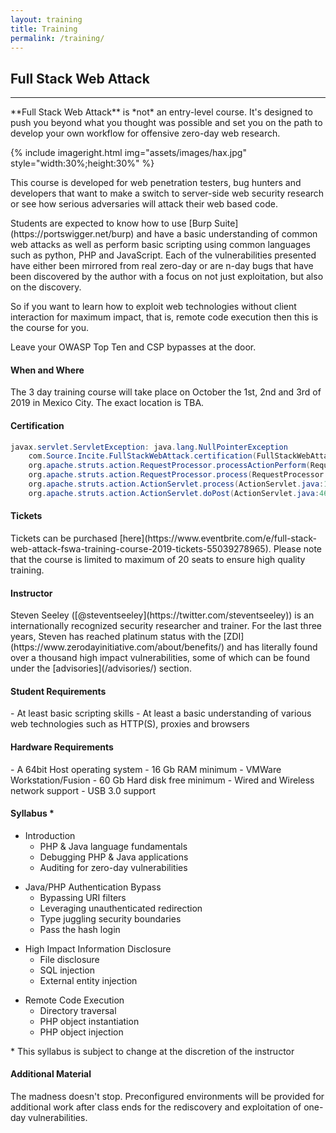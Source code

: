 ```yaml
---
layout: training
title: Training
permalink: /training/
---
```


## Full Stack Web Attack

---

<p class="cn" markdown="1">**Full Stack Web Attack** is *not* an entry-level course. It's designed to push you beyond what you thought was possible and set you on the path to develop your own workflow for offensive zero-day web research.</p>
{% include imageright.html
            img="assets/images/hax.jpg"
            style="width:30%;height:30%"
            %}
<p class="cn" markdown="1">This course is developed for web penetration testers, bug hunters and developers that want to make a switch to server-side web security research or see how serious adversaries will attack their web based code.</p>

<p class="cn" markdown="1">Students are expected to know how to use [Burp Suite](https://portswigger.net/burp) and have a basic understanding of common web attacks as well as perform basic scripting using common languages such as python, PHP and JavaScript. Each of the vulnerabilities presented have either been mirrored from real zero-day or are n-day bugs that have been discovered by the author with a focus on not just exploitation, but also on the discovery.</p>

<p class="cn" markdown="1">So if you want to learn how to exploit web technologies without client interaction for maximum impact, that is, remote code execution then this is the course for you.</p>

<p class="cn" markdown="1">Leave your OWASP Top Ten and CSP bypasses at the door.</p>

#### When and Where

<p class="cn" markdown="1">The 3 day training course will take place on October the 1st, 2nd and 3rd of 2019 in Mexico City. The exact location is TBA.</p>

#### Certification

```java
javax.servlet.ServletException: java.lang.NullPointerException
    com.Source.Incite.FullStackWebAttack.certification(FullStackWebAttack.java:38) 
    org.apache.struts.action.RequestProcessor.processActionPerform(RequestProcessor.java:425) 
    org.apache.struts.action.RequestProcessor.process(RequestProcessor.java:228) 
    org.apache.struts.action.ActionServlet.process(ActionServlet.java:1913) 
    org.apache.struts.action.ActionServlet.doPost(ActionServlet.java:462) 
```

#### Tickets

<p class="cn" markdown="1">Tickets can be purchased [here](https://www.eventbrite.com/e/full-stack-web-attack-fswa-training-course-2019-tickets-55039278965). Please note that the course is limited to maximum of 20 seats to ensure high quality training.</p>

#### Instructor

<p class="cn" markdown="1">Steven Seeley ([@steventseeley](https://twitter.com/steventseeley)) is an internationally recognized security researcher and trainer. For the last three years, Steven has reached platinum status with the [ZDI](https://www.zerodayinitiative.com/about/benefits/) and has literally found over a thousand high impact vulnerabilities, some of which can be found under the [advisories](/advisories/) section.</p>

#### Student Requirements

<div markdown="1" class="cn">
- At least basic scripting skills
- At least a basic understanding of various web technologies such as HTTP(S), proxies and browsers
</div>

#### Hardware Requirements

<div markdown="1" class="cn">
- A 64bit Host operating system
- 16 Gb RAM minimum
- VMWare Workstation/Fusion
- 60 Gb Hard disk free minimum
- Wired and Wireless network support
- USB 3.0 support
</div>

#### Syllabus *

<div markdown="1" class="cn">

- Introduction
  - PHP & Java language fundamentals
  - Debugging PHP & Java applications
  - Auditing for zero-day vulnerabilities

</div>

<div markdown="1" class="cn">

- Java/PHP Authentication Bypass
  - Bypassing URI filters
  - Leveraging unauthenticated redirection
  - Type juggling security boundaries
  - Pass the hash login

</div>

<div markdown="1" class="cn">

- High Impact Information Disclosure
  - File disclosure
  - SQL injection
  - External entity injection

</div>

<div markdown="1" class="cn">

- Remote Code Execution
  - Directory traversal
  - PHP object instantiation
  - PHP object injection

</div>

<p class="cn" markdown="1">* This syllabus is subject to change at the discretion of the instructor</p>

#### Additional Material

<p class="cn" markdown="1">The madness doesn't stop. Preconfigured environments will be provided for additional work after class ends for the rediscovery and exploitation of one-day vulnerabilities.</p>